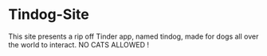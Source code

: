 # Tindog-Site
This site presents a rip off Tinder app, named tindog, made for dogs all over the world to interact. NO CATS ALLOWED ! 

